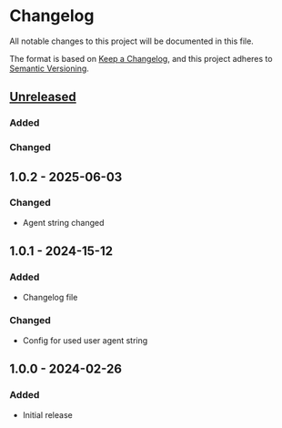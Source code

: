 # Changelog

All notable changes to this project will be documented in this file.

The format is based on [Keep a Changelog](https://keepachangelog.com/en/1.1.0/),
and this project adheres to [Semantic Versioning](https://semver.org/spec/v2.0.0.html).

## [Unreleased]
### Added
### Changed

## 1.0.2 - 2025-06-03
### Changed
- Agent string changed

## 1.0.1 - 2024-15-12
### Added
- Changelog file
### Changed
- Config for used user agent string

## 1.0.0 - 2024-02-26
### Added
- Initial release

[unreleased]: https://github.com/collabpl/magento2-module-recaptcha-page-speed-improvement/compare/1.0.1...HEAD
[1.0.1]: https://github.com/collabpl/magento2-module-recaptcha-page-speed-improvement/releases/tag/1.0.0...1.0.1
[1.0.0]: https://github.com/collabpl/magento2-module-recaptcha-page-speed-improvement/releases/tag/1.0.0
